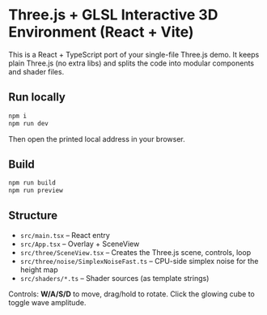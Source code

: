 # Three.js + GLSL Interactive 3D Environment (React + Vite)

This is a React + TypeScript port of your single-file Three.js demo. It keeps plain Three.js (no extra libs) and splits the code into modular components and shader files.

## Run locally

```bash
npm i
npm run dev
```

Then open the printed local address in your browser.

## Build

```bash
npm run build
npm run preview
```

## Structure
- `src/main.tsx` – React entry
- `src/App.tsx` – Overlay + SceneView
- `src/three/SceneView.tsx` – Creates the Three.js scene, controls, loop
- `src/three/noise/SimplexNoiseFast.ts` – CPU-side simplex noise for the height map
- `src/shaders/*.ts` – Shader sources (as template strings)

Controls: **W/A/S/D** to move, drag/hold to rotate. Click the glowing cube to toggle wave amplitude.
